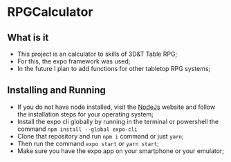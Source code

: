 # RPGCalculator

## What is it

- This project is an calculator to skills of 3D&T Table RPG;
- For this, the expo framework was used;
- In the future I plan to add functions for other tabletop RPG systems;

## Installing and Running

- If you do not have node installed, visit the [NodeJs](https://nodejs.org/en/) website and follow the installation steps for your operating system;
- Install the expo cli globally by running in the terminal or powershell the command `npm install --global expo-cli`
- Clone that repository and run `npm i` command or just `yarn`;
- Then run the command `expo start` or `yarn start`;
- Make sure you have the expo app on your smartphone or your emulator;
